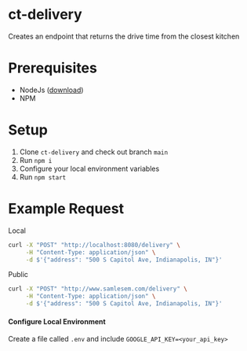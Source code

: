 # ct-delivery
Creates an endpoint that returns the drive time from the closest kitchen

# Prerequisites
- NodeJs ([download](https://nodejs.org/en/download/))
- NPM

# Setup
1. Clone `ct-delivery` and check out branch `main`
2. Run `npm i`
3. Configure your local environment variables
4. Run `npm start`

# Example Request
Local
```sh
curl -X "POST" "http://localhost:8080/delivery" \
     -H "Content-Type: application/json" \
     -d $'{"address": "500 S Capitol Ave, Indianapolis, IN"}'
```

Public
```sh
curl -X "POST" "http://www.samlesem.com/delivery" \
     -H "Content-Type: application/json" \
     -d $'{"address": "500 S Capitol Ave, Indianapolis, IN"}'
```

#### Configure Local Environment
Create a file called `.env` and include `GOOGLE_API_KEY=<your_api_key>`
